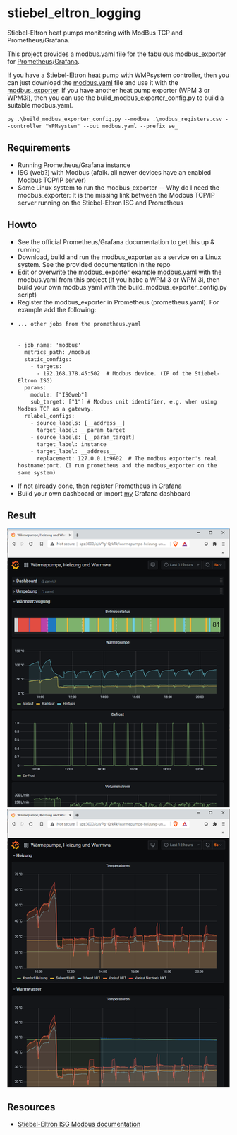 # stiebel_eltron_logging
Stiebel-Eltron heat pumps monitoring with ModBus TCP and Prometheus/Grafana.

This project provides a modbus.yaml file for the fabulous [modbus_exporter](https://github.com/RichiH/modbus_exporter) for [Prometheus](https://prometheus.io/)/[Grafana](https://grafana.com/).

If you have a Stiebel-Eltron heat pump with WMPsystem controller, then you can just download the [modbus.yaml](https://github.com/sebastianPsm/stiebel_eltron_logging/blob/main/modbus.yaml) file and use it with the [modbus_exporter](https://github.com/RichiH/modbus_exporter). If you have another heat pump exporter (WPM 3 or WPM3i), then you can use the build_modbus_exporter_config.py to build a suitable modbus.yaml.

```
py .\build_modbus_exporter_config.py --modbus .\modbus_registers.csv --controller "WPMsystem" --out modbus.yaml --prefix se_
```

## Requirements
- Running Prometheus/Grafana instance
- ISG (web?) with Modbus (afaik. all newer devices have an enabled Modbus TCP/IP server)
- Some Linux system to run the modbus_exporter
-- Why do I need the modbus_exporter: It is the missing link between the Modbus TCP/IP server running on the Stiebel-Eltron ISG and Prometheus

## Howto
- See the official Prometheus/Grafana documentation to get this up & running
- Download, build and run the modbus_exporter as a service on a Linux system. See the provided documentation in the repo
- Edit or overwrite the modbus_exporter example [modbus.yaml](https://github.com/RichiH/modbus_exporter/blob/master/modbus.yml) with the modbus.yaml from this project (if you habe a WPM 3 or WPM 3i, then build your own modbus.yaml with the build_modbus_exporter_config.py script)
- Register the modbus_exporter in Prometheus (prometheus.yaml). For example add the following:
- 
  ```
  ... other jobs from the prometheus.yaml
  
  
  - job_name: 'modbus'
    metrics_path: /modbus
    static_configs:
      - targets:
        - 192.168.178.45:502  # Modbus device. (IP of the Stiebel-Eltron ISG)
    params:
      module: ["ISGweb"]
      sub_target: ["1"] # Modbus unit identifier, e.g. when using Modbus TCP as a gateway.
    relabel_configs:
      - source_labels: [__address__]
        target_label: __param_target
      - source_labels: [__param_target]
        target_label: instance
      - target_label: __address__
        replacement: 127.0.0.1:9602  # The modbus exporter's real hostname:port. (I run prometheus and the modbus_exporter on the same system)
  ```
- If not already done, then register Prometheus in Grafana
- Build your own dashboard or import [my](https://github.com/sebastianPsm/stiebel_eltron_logging/blob/main/grafana_dashboard.json) Grafana dashboard

## Result
![Grafana Dashboard 1](https://github.com/sebastianPsm/stiebel_eltron_logging/blob/main/Capture1.PNG)
![Grafana Dashboard 2](https://github.com/sebastianPsm/stiebel_eltron_logging/blob/main/Capture2.PNG)

## Resources
- [Stiebel-Eltron ISG Modbus documentation](https://www.stiebel-eltron.de/content/dam/ste/cdbassets/current/bedienungs-_u_installationsanleitungen/instructionandinstallationmanual_doc-00067863.pdf)
